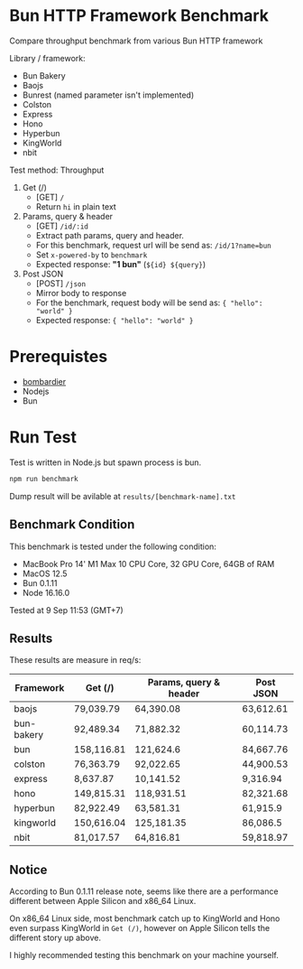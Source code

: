 # Bun HTTP Framework Benchmark
Compare throughput benchmark from various Bun HTTP framework

Library / framework:
- Bun Bakery
- Baojs
- Bunrest (named parameter isn't implemented)
- Colston
- Express
- Hono
- Hyperbun
- KingWorld
- nbit

Test method:
Throughput
1. Get (/)
    - [GET] `/`
    - Return `hi` in plain text
2. Params, query & header
    - [GET] `/id/:id`
    - Extract path params, query and header.
    - For this benchmark, request url will be send as: `/id/1?name=bun`
    - Set `x-powered-by` to `benchmark`
    - Expected response: **"1 bun"** (`${id} ${query}`)
3. Post JSON
    - [POST] `/json`
    - Mirror body to response
    - For the benchmark, request body will be send as: `{ "hello": "world" }`
    - Expected response: `{ "hello": "world" }`

# Prerequistes
- [bombardier](https://github.com/codesenberg/bombardier)
- Nodejs
- Bun

# Run Test
Test is written in Node.js but spawn process is bun.

```typescript
npm run benchmark
```

Dump result will be avilable at `results/[benchmark-name].txt`

## Benchmark Condition
This benchmark is tested under the following condition:
- MacBook Pro 14' M1 Max 10 CPU Core, 32 GPU Core, 64GB of RAM
- MacOS 12.5
- Bun 0.1.11
- Node 16.16.0

Tested at 9 Sep 11:53 (GMT+7)

## Results
These results are measure in req/s:

|  Framework       |  Get (/)    |  Params, query & header | Post JSON  |
| ---------------- | ----------- | ----------------------- | ---------- |
| baojs | 79,039.79 | 64,390.08 | 63,612.61 |
| bun-bakery | 92,489.34 | 71,882.32 | 60,114.73 |
| bun | 158,116.81 | 121,624.6 | 84,667.76 |
| colston | 76,363.79 | 92,022.65 | 44,900.53 |
| express | 8,637.87 | 10,141.52 | 9,316.94 |
| hono | 149,815.31 | 118,931.51 | 82,321.68 |
| hyperbun | 82,922.49 | 63,581.31 | 61,915.9 |
| kingworld | 150,616.04 | 125,181.35 | 86,086.5 |
| nbit | 81,017.57 | 64,816.81 | 59,818.97 |

## Notice
According to Bun 0.1.11 release note, seems like there are a performance different between Apple Silicon and x86_64 Linux.

On x86_64 Linux side, most benchmark catch up to KingWorld and Hono even surpass KingWorld in `Get (/)`, however on Apple Silicon tells the different story up above.

I highly recommended testing this benchmark on your machine yourself.
